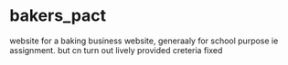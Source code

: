 # bakers_pact
 website for a baking business website, generaaly for school purpose ie assignment.  but cn turn out lively provided creteria fixed
